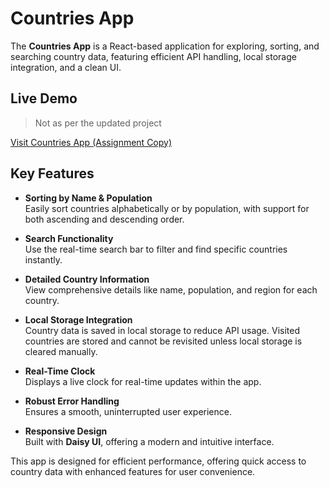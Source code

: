 # Countries App

The **Countries App** is a React-based application for exploring, sorting, and searching country data, featuring efficient API handling, local storage integration, and a clean UI.

## Live Demo 
> Not as per the updated project

[Visit Countries App (Assignment Copy)](https://level-2-assign-3-countries-api.netlify.app)

## Key Features

- **Sorting by Name & Population**  
  Easily sort countries alphabetically or by population, with support for both ascending and descending order.

- **Search Functionality**  
  Use the real-time search bar to filter and find specific countries instantly.

- **Detailed Country Information**  
  View comprehensive details like name, population, and region for each country.

- **Local Storage Integration**  
  Country data is saved in local storage to reduce API usage. Visited countries are stored and cannot be revisited unless local storage is cleared manually.

- **Real-Time Clock**  
  Displays a live clock for real-time updates within the app.

- **Robust Error Handling**  
  Ensures a smooth, uninterrupted user experience.

- **Responsive Design**  
  Built with **Daisy UI**, offering a modern and intuitive interface.

This app is designed for efficient performance, offering quick access to country data with enhanced features for user convenience.